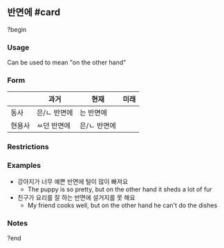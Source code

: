 ## 반면에 #card
?begin
### Usage
Can be used to mean "on the other hand"
### Form
|     | 과거      | 현재      | 미래  |
| --- | ------- | ------- | --- |
| 동사  | 은/ㄴ 반면에 | 는 반면에   |     |
| 현용사 | ㅆ던 반면에  | 은/ㄴ 반면에 |     |
### Restrictions
### Examples
* 강아지가 너무 예쁜 반면에 털이 많이 빠져요
	* The puppy is so pretty, but on the other hand it sheds a lot of fur
* 친구가 요리를 잘 하는 반면에 설거지를 못 해요
	* My friend cooks well, but on the other hand he can't do the dishes
### Notes
?end
